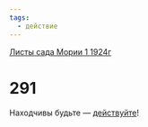 ```yaml
---
tags:
  - действие
---
```


[Листы сада Мории 1 1924г](/agni/1924)

# 291
Находчивы будьте — [действуйте](/tag/#действие)!   


